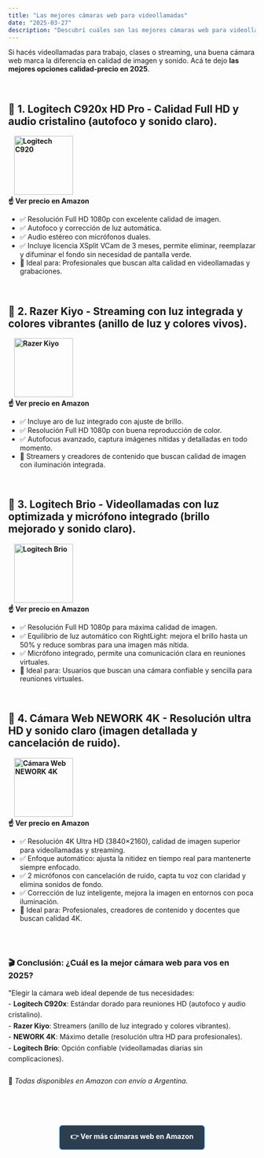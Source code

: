 ```yaml
---
title: "Las mejores cámaras web para videollamadas"
date: "2025-03-27"
description: "Descubrí cuáles son las mejores cámaras web para videollamadas y elegí la que mejor se adapte a tus necesidades."
---
```


Si hacés videollamadas para trabajo, clases o streaming, una buena cámara web marca la diferencia en calidad de imagen y sonido. 
Acá te dejo **las mejores opciones calidad-precio en 2025**.

<br>

## 🎥 1. <strong>Logitech C920x HD Pro</strong> - Calidad Full HD y audio cristalino (autofoco y sonido claro).

<div class="flex items-center gap-10 sm:gap-20">    
    <div class="hover:scale-105 transition-transform">
        <a href="https://amzn.to/3FMXKcV" style="margin-left: auto; text-decoration: none; padding: 8px 12px; border-radius: 5px; font-weight: bold;">
        <img src="https://m.media-amazon.com/images/I/71iNwni9TsL._AC_SL1500_.jpg" alt="Logitech C920" width="120" height="120">
        <br>
        ☝️ Ver precio en Amazon
        </a>
    </div>
    <div>
        <ul>
            <li>✅ Resolución Full HD 1080p con excelente calidad de imagen.</li>  
            <li>✅ Autofoco y corrección de luz automática.</li>  
            <li>✅ Audio estéreo con micrófonos duales.
            <li>✅ Incluye licencia XSplit VCam de 3 meses, permite eliminar, reemplazar y difuminar el fondo sin necesidad de pantalla verde.</li>
            <li>🎯 Ideal para: Profesionales que buscan alta calidad en videollamadas y grabaciones.</li>
        </ul>
    </div>
</div>
<br>

## 🎥 2. <strong>Razer Kiyo</strong> - Streaming con luz integrada y colores vibrantes (anillo de luz y colores vivos).

<div class="flex items-center gap-10 sm:gap-20">  
    <div class="hover:scale-105 transition-transform">
        <a href="https://amzn.to/3Ee9DIq" style="text-decoration: none; padding: 8px 12px; border-radius: 5px; font-weight: bold;">
        <img src="https://m.media-amazon.com/images/I/71zTLsSWngL._AC_SL1500_.jpg" alt="Razer Kiyo" width="120" height="120">
        <br>
    ☝️ Ver precio en Amazon
        </a>
    </div>
  <div>
    <ul>
        <li>✅ Incluye aro de luz integrado con ajuste de brillo.</li>  
        <li>✅ Resolución Full HD 1080p con buena reproducción de color.</li>  
        <li>✅ Autofocus avanzado, captura imágenes nítidas y detalladas en todo momento.</li>  
        <li>🎯 Streamers y creadores de contenido que buscan calidad de imagen con iluminación integrada.</li>
    </ul>
</div>
  
</div>

<br>

## 🎥 3. <strong>Logitech Brio</strong> - Videollamadas con luz optimizada y micrófono integrado (brillo mejorado y sonido claro).
<div class="flex items-center gap-10 sm:gap-20">  
 <div class="hover:scale-105 transition-transform">
        <a href="https://amzn.to/3G0lrhX" style="text-decoration: none; padding: 8px 12px; border-radius: 5px; font-weight: bold;">
        <img src="https://m.media-amazon.com/images/I/71A0Pp767BL._AC_SL1500_.jpg" alt="Logitech Brio" width="120" height="120">
        <br>
    ☝️ Ver precio en Amazon
        </a>
    </div>
  <div>
    <ul>
        <li>✅ Resolución Full HD 1080p para máxima calidad de imagen.</li>  
        <li>✅ Equilibrio de luz automático con RightLight: mejora el brillo hasta un 50% y reduce sombras para una imagen más nítida.</li>  
        <li>✅ Micrófono integrado, permite una comunicación clara en reuniones virtuales.</li>  
        <li>🎯 Ideal para: Usuarios que buscan una cámara confiable y sencilla para reuniones virtuales.</li>
    </ul>
</div>
</div>

<br>

## 🎥 4. <strong>Cámara Web NEWORK 4K</strong> - Resolución ultra HD y sonido claro (imagen detallada y cancelación de ruido).
<div class="flex items-center gap-10 sm:gap-20">
 <div class="hover:scale-105 transition-transform">
        <a href="https://amzn.to/41Vur0F" style="text-decoration: none; padding: 8px 12px; border-radius: 5px; font-weight: bold;">
        <img src="https://m.media-amazon.com/images/I/61FARbLkUML._AC_SL1500_.jpg" alt="Cámara Web NEWORK 4K" width="120" height="120">
        <br>
    ☝️ Ver precio en Amazon
        </a>
    </div> 
  <div>
    <ul>
        <li>✅ Resolución 4K Ultra HD (3840×2160), calidad de imagen superior para videollamadas y streaming.</li>  
        <li>✅ Enfoque automático: ajusta la nitidez en tiempo real para mantenerte siempre enfocado.</li>  
        <li>✅ 2 micrófonos con cancelación de ruido, capta tu voz con claridad y elimina sonidos de fondo.</li>  
       <li> ✅ Corrección de luz inteligente, mejora la imagen en entornos con poca iluminación. </li>
       <li>🎯 Ideal para: Profesionales, creadores de contenido y docentes que buscan calidad 4K.</li>
    </ul>
</div>
</div>

<br><br>

<h3 style="margin-bottom: 15px;">🎬 Conclusión: ¿Cuál es la mejor cámara web para vos en 2025?</h3>
<p style="margin-bottom: 20px; line-height: 1.6;">
"Elegir la cámara web ideal depende de tus necesidades:<br>
- <strong>Logitech C920x</strong>: Estándar dorado para reuniones HD (autofoco y audio cristalino).<br>
- <strong>Razer Kiyo</strong>: Streamers (anillo de luz integrado y colores vibrantes).<br>
- <strong>NEWORK 4K</strong>: Máximo detalle (resolución ultra HD para profesionales).<br>
- <strong>Logitech Brio</strong>: Opción confiable (videollamadas diarias sin complicaciones).<br><br>
📌 <em>Todas disponibles en Amazon con envío a Argentina.</em>
</p>

<br><br>

<div style="text-align: center; margin: 25px 0;">
  <a href="https://amzn.to/3Y4qjcr" style="background: #2C3E50; color: white; padding: 12px 22px; border-radius: 6px; font-weight: bold; text-decoration: none; border: 1px solid #1E90FF; transition: all 0.3s ease; display: inline-block;"
     onmouseover="this.style.backgroundColor='#1E3A8A'; this.style.transform='translateY(-2px)';" 
     onmouseout="this.style.backgroundColor='#2C3E50'; this.style.transform='translateY(0)';">
    👉 Ver más cámaras web en Amazon
  </a>
</div>